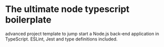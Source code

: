 # The ultimate node typescript boilerplate
advanced project template to jump start a Node.js back-end application in TypeScript. ESLint, Jest and type definitions included.
